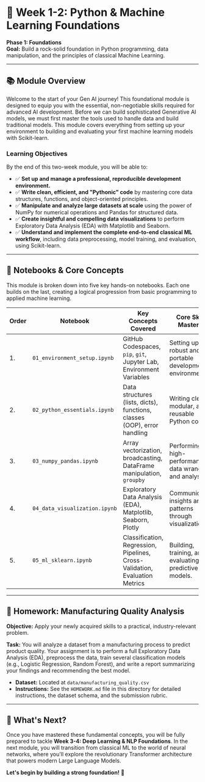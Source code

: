 # 📖 Week 1-2: Python & Machine Learning Foundations

**Phase 1: Foundations**  
**Goal:** Build a rock-solid foundation in Python programming, data manipulation, and the principles of classical Machine Learning.

---

## 📚 Module Overview

Welcome to the start of your Gen AI journey! This foundational module is designed to equip you with the essential, non-negotiable skills required for advanced AI development. Before we can build sophisticated Generative AI models, we must first master the tools used to handle data and build traditional models. This module covers everything from setting up your environment to building and evaluating your first machine learning models with Scikit-learn.

### Learning Objectives
By the end of this two-week module, you will be able to:
- ✅ **Set up and manage a professional, reproducible development environment.**
- ✅ **Write clean, efficient, and "Pythonic" code** by mastering core data structures, functions, and object-oriented principles.
- ✅ **Manipulate and analyze large datasets at scale** using the power of NumPy for numerical operations and Pandas for structured data.
- ✅ **Create insightful and compelling data visualizations** to perform Exploratory Data Analysis (EDA) with Matplotlib and Seaborn.
- ✅ **Understand and implement the complete end-to-end classical ML workflow**, including data preprocessing, model training, and evaluation, using Scikit-learn.

---

## 📓 Notebooks & Core Concepts

This module is broken down into five key hands-on notebooks. Each one builds on the last, creating a logical progression from basic programming to applied machine learning.

| Order | Notebook                       | Key Concepts Covered                                       | Core Skills Mastered                                     |
|-------|--------------------------------|------------------------------------------------------------|----------------------------------------------------------|
| 1.    | `01_environment_setup.ipynb`   | GitHub Codespaces, `pip`, `git`, Jupyter Lab, Environment Variables | Setting up a robust and portable development environment. |
| 2.    | `02_python_essentials.ipynb`   | Data structures (lists, dicts), functions, classes (OOP), error handling | Writing clean, modular, and reusable Python code.        |
| 3.    | `03_numpy_pandas.ipynb`        | Array vectorization, broadcasting, DataFrame manipulation, `groupby` | Performing high-performance data wrangling and analysis. |
| 4.    | `04_data_visualization.ipynb`  | Exploratory Data Analysis (EDA), Matplotlib, Seaborn, Plotly | Communicating insights and patterns through visualization. |
| 5.    | `05_ml_sklearn.ipynb`          | Classification, Regression, Pipelines, Cross-Validation, Evaluation Metrics | Building, training, and evaluating predictive models.    |

---

## 📝 Homework: Manufacturing Quality Analysis

**Objective:** Apply your newly acquired skills to a practical, industry-relevant problem.

**Task:**
You will analyze a dataset from a manufacturing process to predict product quality. Your assignment is to perform a full Exploratory Data Analysis (EDA), preprocess the data, train several classification models (e.g., Logistic Regression, Random Forest), and write a report summarizing your findings and recommending the best model.

- **Dataset:** Located at `data/manufacturing_quality.csv`
- **Instructions:** See the `HOMEWORK.md` file in this directory for detailed instructions, the dataset schema, and the submission rubric.

---

## 🎯 What's Next?

Once you have mastered these fundamental concepts, you will be fully prepared to tackle **Week 3-4: Deep Learning & NLP Foundations**. In the next module, you will transition from classical ML to the world of neural networks, where you'll explore the revolutionary Transformer architecture that powers modern Large Language Models.

**Let's begin by building a strong foundation!** 🚀

